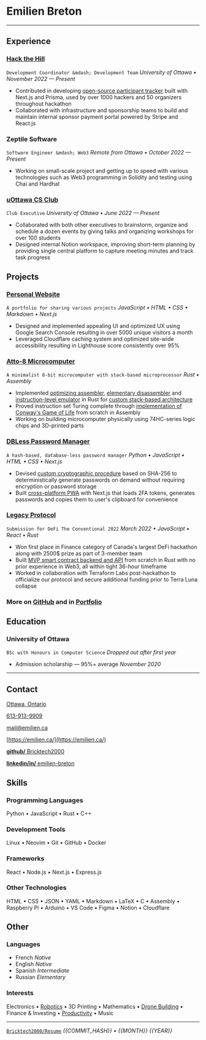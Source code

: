 # Emilien **Breton**

---

<? https://www.engineering.cornell.edu/sites/default/files/users/user240/Action%20Words%20for%20ENG%20(website).pdf ?>

## Experience

### [Hack the Hill](http://hackthehill.com/)

<? according to Code, Coffee & Cram collab on 2022-10-30 ?>

<? infrastructure role was removed around 2023-01-24 ?>

`Development Coordinator &mdash; Development Team` _University of Ottawa&nbsp;&bull; November 2022 &mdash; Present_

<? according to https://prisma.hackthehill.com/ ?>

- Contributed in developing [open-source participant tracker](https://github.com/HacktheHill/track-the-hack) built with Next.js and Prisma, used by over 1000 hackers and 50 organizers throughout hackathon
- Collaborated with infrastructure and sponsorship teams to build and maintain internal sponsor payment portal powered by Stripe and React.js

<?
- Collaborated with design, development and community teams to fix various issues on [hackathon website](https://hackthehill.com/) and keep it up to date with event information
- worked on website to fix issues
- worked on sponsorship portal with stripe
- worked on display system with firebase
- created CONTRIBUTING.md on .github repo for conventions. helped set up branch protection. figured out what merge strategy would be best
- fixed missing DNS CNAME record on cloudflare
- deployed hacker tracker on Vercel
- brainstormed backend workshop ideas to land on discord bot workshop
- worked on database schema for hacker tracker, implementing `hackers/hacker?id` endpoint
- learned basics of SQL to build queries for hacker tracker
?>

### Zeptile Software

<? according to Discord conversations ?>

`Software Engineer &mdash; Web3` _Remote from Ottawa&nbsp;&bull; October 2022 &mdash; Present_

- Working on small-scale project and getting up to speed with various technologies such as Web3 programming in Solidity and testing using Chai and Hardhat

### [uOttawa CS Club](https://uocsclub.ca/)

<? May 29 2022 20:57 according to CS Discord Jedi ?>

<?
- got Manaal involved to take care of social media and photography
- updated outdated information on website
- ported logo from raster to vector
- refreshed Discord server with clearer roles and introduction
?>

`Club Executive` _University of Ottawa&nbsp;&bull; June 2022 &mdash; Present_

- Collaborated with both other executives to brainstorm, organize and schedule a dozen events by giving talks and organizing workshops for over 100 students <? (generous cumulative estimation) ?>
- Designed internal Notion workspace, improving short-term planning by providing single central platform to capture meeting minutes and track task progress

<?
### Group Chat Moderator

`Course-specific Discord server creator, owner and moderator` _University of Ottawa_

161 (ITI1121 A, 2022-04-11) + 424 (ITI1100 A/B, 2022-04-11) + 111 (MAT1320, 2022-12-22) = 696
222 (SEG2105, 2022-10-30) + 230 (CSI2110, 2022-12-22) + 179 (CEG2136, 2022-12-22) = 631
696 + 631 = 1327 in total

- Built and promoted six Discord servers allowing total of over 1000 students to communicate with their peers and share course resources easily
- Improved moderation experience by creating [Discord bot](https://github.com/Bricktech2000/Turing-Complete-Mentions) to address groups of students based on specific criteria, extending flexibility of Discord mentions
?>

## Projects

### [Personal Website](https://emilien.ca/)

`A portfolio for sharing various projects`
_JavaScript&nbsp;&bull; HTML&nbsp;&bull; CSS&nbsp;&bull; Markdown&nbsp;&bull; Next.js_

- Designed and implemented appealing UI and optimized UX using Google Search Console resulting in over 5000 unique visitors a month
- Leveraged Cloudflare caching system and optimized site-wide accessibility resulting in Lighthouse score consistently over 95%

<?
### AI Image Compressor

`A neural network that learns to compress specific categories of images` _Python&nbsp;&bull; Tensorflow&nbsp;&bull; Keras_

- Implemented web scraper and image preprocessor optimized with numpy to generate millions of training samples in less than 5 minutes
- Created and implemented custom algorithm within autoencoder structure to allow for variable compression ratio with no overhead
- Supervised training process and tweaked settings leading to results of superior quality than JPEG compression when in favorable circumstances
?>

<?
### IB Personal Project

`Design and build of a racing drone` _May 2020 &mdash; February 2021_

- Strategically put in place a dozen deadlines for the year-long project allowing for submission of [final report](https://docs.google.com/document/d/1IacnKTF84T8h3rhnu_9Y1yqm5nK6_kY3pc5PWw-RIvo/edit?usp=sharing) several days early
- Designed project roadmap based on thorough understanding of possible complications resulting in only one major setback caused by defective parts
?>

### [Atto-8 Microcomputer](https://github.com/Bricktech2000/Atto-8)

`A minimalist 8-bit microcomputer with stack-based microprocessor`
_Rust&nbsp;&bull; Assembly_

- Implemented [optimizing assembler](https://github.com/Bricktech2000/Atto-8/tree/master/asm), [elementary disassembler](https://github.com/Bricktech2000/Atto-8/tree/master/dasm) and [instruction-level emulator](https://github.com/Bricktech2000/Atto-8/tree/master/emu) in Rust for [custom stack-based architecture](https://github.com/Bricktech2000/Atto-8/blob/master/spec/microprocessor.md)
- Proved instruction set Turing complete through [implementation of Conway's Game of Life](https://github.com/Bricktech2000/Atto-8/blob/master/asm/tests/life.asm) from scratch in Assembly
- Working on building microcomputer physically using 74HC-series logic chips and 3D-printed parts

### [DBLess Password Manager](https://dbless.emilien.ca/)

`A hash-based, database-less password manager`
_Python&nbsp;&bull; JavaScript&nbsp;&bull; HTML&nbsp;&bull; CSS&nbsp;&bull; Next.js_

- Devised [custom cryptographic procedure](https://github.com/Bricktech2000/DBLess/blob/master/web/lib/generatePassword.js) based on SHA-256 to deterministically generate passwords on demand without requiring encryption or password storage
- Built [cross-platform PWA](https://dbless.emilien.ca/) with Next.js that loads 2FA tokens, generates passwords and copies them to user's clipboard for convenience

<?
- Haven't been pwned yet, thereby proving security of password generation
?>

### [Legacy Protocol](https://devpost.com/software/legacy-protocol)

<? March 18th 2022 &mdash; March 20th 2022 ?>

`Submission for DeFi The Conventional 2022`
_March 2022&nbsp;&bull; JavaScript&nbsp;&bull; React&nbsp;&bull; Rust_

- Won first place in Finance category of Canada's largest DeFi hackathon along with 2500&dollar; prize as part of 3-member team
- Built [MVP smart contract backend and API](https://github.com/Bricktech2000/crypto_will) from scratch in Rust with no prior experience in Web3, all within tight 36-hour timeframe
- Worked in collaboration with Terraform Labs post-hackathon to officialize our protocol and secure additional funding prior to Terra Luna collapse

### More on [GitHub](https://github.com/Bricktech2000) and in [Portfolio](https://emilien.ca/)

## Education

### University of Ottawa

`BSc with Honours in Computer Science` _Dropped out after first year_

- Admission scholarship &mdash; 95%+ average _November 2020_

<?
### Polyvalente Saint-Francois

`IB Middle Years Programme, Secondary School Diploma` _September 2016 &mdash; June 2021_
?>

---

## Contact

[Ottawa, Ontario](https://google.com/maps/place/Ottawa,+ON)

<?          WARNING          ?>
<? don't spam call me thanks ?>
<?        END WARNING        ?>

[613-913-9909](tel:+1-613-913-9909)

[mail@emilien.ca](mailto:mail@emilien.ca)

[https://emilien.ca/](https://emilien.ca/)

[**github/** Bricktech2000](https://github.com/Bricktech2000)

[**linkedin/in/** emilien-breton](https://www.linkedin.com/in/emilien-breton/)

## Skills

### Programming Languages

Python&nbsp;&bull; JavaScript&nbsp;&bull; Rust&nbsp;&bull; C++

### Development Tools

Linux&nbsp;&bull; Neovim&nbsp;&bull; Git&nbsp;&bull; GitHub&nbsp;&bull; Docker

### Frameworks

React&nbsp;&bull; Node.js&nbsp;&bull; Next.js&nbsp;&bull; Express.js

### Other Technologies

HTML&nbsp;&bull; CSS&nbsp;&bull; JSON&nbsp;&bull; YAML&nbsp;&bull; Markdown&nbsp;&bull; LaTeX&nbsp;&bull; C&nbsp;&bull; Assembly&nbsp;&bull; Raspberry Pi&nbsp;&bull; Arduino&nbsp;&bull; VS Code&nbsp;&bull; Figma&nbsp;&bull; Notion&nbsp;&bull; Cloudflare

## Other

### Languages

<? https://csb.uncw.edu/cen/docs/determining%20language%20proficiency.pdf ?>
<? https://corporatefinanceinstitute.com/resources/careers/resume/language-proficiency-levels/ ?>

- French _Native_
- English _Native_
- Spanish _Intermediate_
- Russian _Elementary_

### Interests

Electronics&nbsp;&bull; [Robotics](https://emilien.ca/Spider-Robot/)&nbsp;&bull; 3D Printing&nbsp;&bull; Mathematics&nbsp;&bull; [Drone Building](https://emilien.ca/FPV-Racing-Drone/)&nbsp;&bull; Finance & Investing&nbsp;&bull; [Productivity](https://notes.emilien.ca/productivity/)&nbsp;&bull; Music

---

[`Bricktech2000/Resume`](https://github.com/Bricktech2000/Resume/) _{{COMMIT_HASH}}&nbsp;&bull; {{MONTH}} {{YEAR}}_
